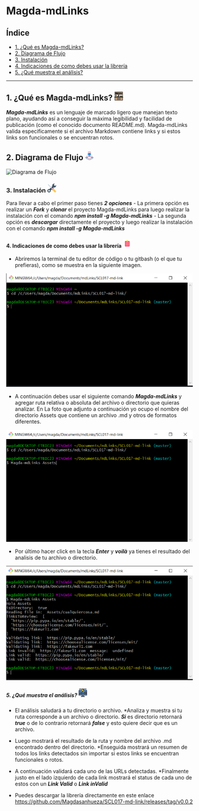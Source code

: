 # Magda-mdLinks

## Índice

* [1. ¿Qué es Magda-mdLinks?](#1¿Qué-es-Md-Links?)
* [2. Diagrama de Flujo](#2Diagrama-de-Flujo)
* [3. Instalación](#3Instalación)
* [4. Indicaciones de como debes usar la librería](#4Indicaciones-de-como-debes-usar-la-librería)
* [5. ¿Qué muestra el análisis?](#3¿Qué-muestra-el-análisis?)


***

## 1. ¿Qué es Magda-mdLinks?  ![librería](https://github.com/nicolarabarca/SCL017-md-link/blob/master/assets/libreria.png)

***Magda-mdLinks*** es un lenguaje de marcado ligero que manejan texto plano, ayudando así a conseguir la máxima legibilidad y facilidad de  publicación (como  el conocido documento README.md). Magda-mdLinks valida especificamente si el archivo Markdown contiene links y si estos links son funcionales o se encuentran rotos.


## 2. Diagrama de Flujo ![diagrama](https://github.com/nicolarabarca/SCL017-md-link/blob/master/assets/diagrama-de-flujo%20(1).png)

![Diagrama de Flujo](https://github.com/nicolarabarca/SCL017-md-link/blob/Borrador/assets/Untitled%20Diagram%20(7).png)

### 3. Instalación  ![instalación](https://github.com/nicolarabarca/SCL017-md-link/blob/master/assets/repair-tools.png)


  Para llevar a cabo el primer paso tienes ***2 opciones***
    - La primera opción es realizar un ***Fork*** y ***clonar*** el proyecto Magda-mdLinks para luego realizar la instalación con el comando ***npm install -g Magda-mdLinks*** 
    - La segunda opción es ***descargar*** directamente el proyecto y luego realizar la instalación con el comando ***npm install -g Magda-mdLinks***
    
#### 4. Indicaciones de como debes usar la librería ![indicaciones](https://github.com/nicolarabarca/SCL017-md-link/blob/master/assets/portapapeles.png)


  * Abriremos la terminal de tu editor de código o tu gitbash (o el que tu prefieras), como se muestra en la siguiente imagen.
  
  ![Terminal](https://github.com/Magdasanhueza/SCL017-md-link/blob/master/Assets/terminal%201.png)
  
  * A continuación debes usar el siguiente comando ***Magda-mdLinks*** y agregar ruta relativa o absoluta del archivo o directorio que quieras analizar. En La foto que adjunto a continuación yo ocupo el nombre del directorio Assets que contiene un archivo .md y otros de formatos diferentes.
  
  ![Comando](https://github.com/Magdasanhueza/SCL017-md-link/blob/master/Assets/terminal%202.png)
  
  * Por último hacer  click en la tecla ***Enter*** y ***voilà*** ya tienes el resultado del analisis de tu archivo o directorio.
  
  ![Análisis](https://github.com/Magdasanhueza/SCL017-md-link/blob/master/Assets/terminal%203.png)
  
  
 ##### 5. ¿Qué muestra el análisis? ![análisis](https://github.com/nicolarabarca/SCL017-md-link/blob/master/assets/computadora.png)
 
  * El análisis saludará a tu directorio o archivo.
  *Analiza y muestra si tu ruta corresponde a un archivo o directorio. ***Si*** es directorio retornará ***true*** o de lo contrario retornará ***false*** y esto quiere decir que es un archivo.
  * Luego mostrará el resultado de la ruta y nombre del archivo .md encontrado dentro del directorio.
  *Enseguida mostrará un resumen de todos los links detectados sin importar si estos links se encuentran funcionales o rotos.
  * A continuación validará cada uno de las URLs detectadas.
  *Finalmente justo en el lado izquierdo de cada link mostrará el status de cada uno de estos con un ***Link Valid*** o ***Link inValid***
  
  
  * Puedes descargar la librería directamente en este enlace https://github.com/Magdasanhueza/SCL017-md-link/releases/tag/v0.0.2
  
 
 
        
        
  
